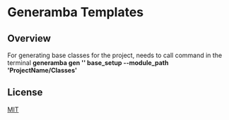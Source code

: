 # Generamba Templates

## Overview

For generating base classes for the project, needs to call command in the terminal **generamba gen '' base_setup --module_path 'ProjectName/Classes'**

## License
[MIT](https://choosealicense.com/licenses/mit/)



